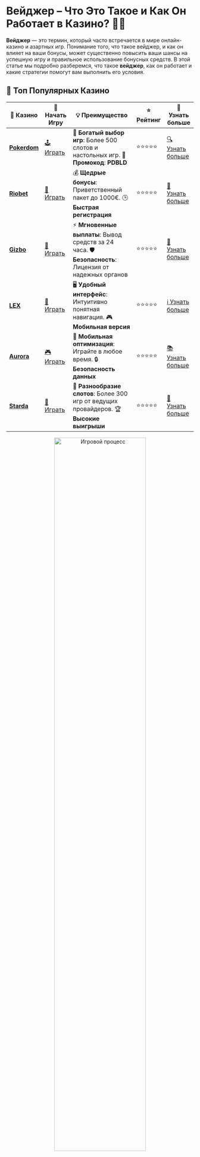 # **Вейджер** – Что Это Такое и Как Он Работает в Казино? 🎰💡

**Вейджер** — это термин, который часто встречается в мире онлайн-казино и азартных игр. Понимание того, что такое вейджер, и как он влияет на ваши бонусы, может существенно повысить ваши шансы на успешную игру и правильное использование бонусных средств. В этой статье мы подробно разберемся, что такое **вейджер**, как он работает и какие стратегии помогут вам выполнить его условия.

## 🌟 Топ Популярных Казино

| 🎲 **Казино** | 🔗 **Начать Игру** | 💡 **Преимущество** | ⭐ **Рейтинг** | 🔗 **Узнать больше** |
|--------------|---------------------|---------------------|----------------|----------------------|
| [**Pokerdom**](https://brandplay.link/4k77v2yx) | [🕹️ Играть](https://brandplay.link/4k77v2yx) | 🎉 **Богатый выбор игр**: Более 500 слотов и настольных игр. 🎁 **Промокод**: **PDBLD** | ⭐⭐⭐⭐⭐ | [🔍 Узнать больше](https://brandplay.link/4k77v2yx) |
| [**Riobet**](https://brandplay.link/7xBLTPyj) | [🎰 Играть](https://brandplay.link/7xBLTPyj) | 💰 **Щедрые бонусы**: Приветственный пакет до 1000€. 🕒 **Быстрая регистрация** | ⭐⭐⭐⭐⭐ | [📖 Узнать больше](https://brandplay.link/7xBLTPyj) |
| [**Gizbo**](https://brandplay.link/bprXw4YV) | [🎲 Играть](https://brandplay.link/bprXw4YV) | ⚡ **Мгновенные выплаты**: Вывод средств за 24 часа. 🛡️ **Безопасность**: Лицензия от надежных органов | ⭐⭐⭐⭐⭐ | [📝 Узнать больше](https://brandplay.link/bprXw4YV) |
| [**LEX**](https://brandplay.link/zW4hdDFV) | [🤑 Играть](https://brandplay.link/zW4hdDFV) | 🖥️ **Удобный интерфейс**: Интуитивно понятная навигация. 🎮 **Мобильная версия** | ⭐⭐⭐⭐⭐ | [ℹ️ Узнать больше](https://brandplay.link/zW4hdDFV) |
| [**Aurora**](https://10trafic-stat2.com/click/668546556bcc6313411604bd/6766/13032/subaccount) | [🎮 Играть](https://10trafic-stat2.com/click/668546556bcc6313411604bd/6766/13032/subaccount) | 📱 **Мобильная оптимизация**: Играйте в любое время. 🔒 **Безопасность данных** | ⭐⭐⭐⭐⭐ | [📚 Узнать больше](https://10trafic-stat2.com/click/668546556bcc6313411604bd/6766/13032/subaccount) |
| [**Starda**](https://brandplay.link/fB7xwRFL) | [🎯 Играть](https://brandplay.link/fB7xwRFL) | 🎰 **Разнообразие слотов**: Более 300 игр от ведущих провайдеров. 🏆 **Высокие выигрыши** | ⭐⭐⭐⭐⭐ | [🔎 Узнать больше](https://brandplay.link/fB7xwRFL) |

<div align="center">
    <img src="https://i.pinimg.com/originals/1d/b3/25/1db325483acbe642c6d4e6fdd73a4988.gif" alt="Игровой процесс" width="70%">
</div>

## 💎 Лучшие Бонусы и Акции

| 🎲 **Казино** | 🔗 **Начать Игру** | 💡 **Преимущество** | ⭐ **Рейтинг** | 🔗 **Узнать больше** |
|--------------|---------------------|---------------------|----------------|----------------------|
| [**Kometa**](https://brandplay.link/8ZymQJV8) | [🎰 Играть](https://brandplay.link/8ZymQJV8) | 🎁 **Эксклюзивные бонусы**: Регулярные акции и промо. 🔄 **Программы лояльности** | ⭐⭐⭐⭐☆ | [🔍 Узнать больше](https://brandplay.link/8ZymQJV8) |
| [**R7**](https://brandplay.link/bMd3Yjsw) | [🕹️ Играть](https://brandplay.link/bMd3Yjsw) | 🕒 **Круглосуточная поддержка**: Всегда на связи. 💸 **Высокие лимиты** | ⭐⭐⭐⭐☆ | [📖 Узнать больше](https://brandplay.link/bMd3Yjsw) |
| [**7K**](https://brandplay.link/BvQyFShp) | [🎲 Играть](https://brandplay.link/BvQyFShp) | 🌟 **Эксклюзивные бонусы**: Только для VIP игроков. 🎉 **Сезонные акции** | ⭐⭐⭐⭐☆ | [📝 Узнать больше](https://brandplay.link/BvQyFShp) |
| [**Kent**](https://brandplay.link/Fv2WP3js) | [🤑 Играть](https://brandplay.link/Fv2WP3js) | 📈 **Высокий RTP**: Более 98%. 💼 **Профессиональная поддержка** | ⭐⭐⭐⭐☆ | [ℹ️ Узнать больше](https://brandplay.link/Fv2WP3js) |
| [**1Xslots**](https://brandplay.link/hSB1khtr) | [🎮 Играть](https://brandplay.link/hSB1khtr) | 🎉 **Множество акций**: Еженедельные бонусы и турниры. 🛡️ **Безопасность** | ⭐⭐⭐⭐☆ | [📚 Узнать больше](https://brandplay.link/hSB1khtr) |
| [**Gama**](https://brandplay.link/j6NMKsDz) | [🎯 Играть](https://brandplay.link/j6NMKsDz) | 🔍 **Интуитивный интерфейс**: Легкость использования. 🏅 **Престижные турниры** | ⭐⭐⭐⭐☆ | [🔎 Узнать больше](https://brandplay.link/j6NMKsDz) |

<div align="center">
    <img src="https://i.pinimg.com/originals/1d/b3/25/1db325483acbe642c6d4e6fdd73a4988.gif" alt="Игровой процесс" width="70%">
</div>

## 🚀 Быстрые Выигрыши и Поддержка

| 🎲 **Казино** | 🔗 **Начать Игру** | 💡 **Преимущество** | ⭐ **Рейтинг** | 🔗 **Узнать больше** |
|--------------|---------------------|---------------------|----------------|----------------------|
| [**Onion**](https://brandplay.link/zBGRVpQ9) | [🎰 Играть](https://brandplay.link/zBGRVpQ9) | 🤑 **Низкие ставки**: Идеально для начинающих. 🔄 **Быстрые выводы** | ⭐⭐⭐⭐☆ | [🔍 Узнать больше](https://brandplay.link/zBGRVpQ9) |
| [**Чемпион**](https://temon-gter.cfd/go/lRq?p80412p304504pcc44t17455) | [🕹️ Играть](https://temon-gter.cfd/go/lRq?p80412p304504pcc44t17455) | 🏅 **Лояльная программа**: Награды за активность. 🎁 **Ежемесячные бонусы** | ⭐⭐⭐⭐☆ | [📖 Узнать больше](https://temon-gter.cfd/go/lRq?p80412p304504pcc44t17455) |
| [**Vavada**](https://vavadapartner.pro/?promo=ea5c9275-6854-4505-94fc-95ab18221945-linkb2) | [🎲 Играть](https://vavadapartner.pro/?promo=ea5c9275-6854-4505-94fc-95ab18221945-linkb2) | 🚀 **Быстрая регистрация**: Начните играть мгновенно. 🔐 **Безопасные транзакции** | ⭐⭐⭐⭐☆ | [📝 Узнать больше](https://vavadapartner.pro/?promo=ea5c9275-6854-4505-94fc-95ab18221945-linkb2) |
| [**Friends**](https://gofriends.kim/linkb2) | [🤑 Играть](https://gofriends.kim/linkb2) | 🤝 **Социальные игры**: Играйте с друзьями. 🌐 **Мультиплатформенность** | ⭐⭐⭐⭐☆ | [ℹ️ Узнать больше](https://gofriends.kim/linkb2) |
| [**1WIN**](https://brandplay.link/smXVpBbG) | [🎮 Играть](https://brandplay.link/smXVpBbG) | 🏆 **Спортивные ставки**: Широкий выбор видов спорта. 💵 **Высокие коэффициенты** | ⭐⭐⭐⭐☆ | [📚 Узнать больше](https://brandplay.link/smXVpBbG) |
| [**Drip**](https://drp-ircp01.com/c07e6a3db) | [🎯 Играть](https://drp-ircp01.com/c07e6a3db) | 🌐 **Инновационные игры**: Новейшие игровые технологии. 🛡️ **Высокая безопасность** | ⭐⭐⭐⭐☆ | [🔎 Узнать больше](https://drp-ircp01.com/c07e6a3db) |
| [**JoyCasino**](https://rpc30.call2me.pro/?/ru/registration?apkpop=0&partner=p24970p3291217pc98f) | [🎰 Играть](https://rpc30.call2me.pro/?/ru/registration?apkpop=0&partner=p24970p3291217pc98f) | 🎁 **Приятные бонусы**: Ежедневные акции и подарки. 🕹️ **Разнообразие игр** | ⭐⭐⭐⭐☆ | [🔍 Узнать больше](https://rpc30.call2me.pro/?/ru/registration?apkpop=0&partner=p24970p3291217pc98f) |

<div align="center">
    <img src="https://i.pinimg.com/originals/1d/b3/25/1db325483acbe642c6d4e6fdd73a4988.gif" alt="Игровой процесс" width="70%">
</div>
---

✨ **Выбирайте лучшее казино для себя и наслаждайтесь игрой! Удачи!** ✨


**Вейджер** — это умножитель, который определяет, сколько раз вам нужно сделать ставки на бонусные деньги или фриспины, прежде чем вы сможете вывести выигрыши. Это важное понятие, которое нужно учитывать при игре с бонусами, чтобы избежать недоразумений и правильно распоряжаться своими средствами.

## Что Такое **Вейджер**? 🔄💸

**Вейджер** (или "требования по ставкам") — это множитель, который казино устанавливает для бонусных средств, полученных игроком. Он определяет, сколько раз нужно поставить бонусную сумму, прежде чем вы сможете вывести выигранные деньги. Например, если вейджер составляет х30, это означает, что вы должны поставить сумму бонуса 30 раз, прежде чем сможете вывести деньги.

### Пример:
- Вы получили бонус в размере 100 рублей с вейджером х30.
- Это означает, что вам нужно поставить 3000 рублей (100 x 30), прежде чем вы сможете вывести деньги.

## Как Работает **Вейджер**? 🎯🔑

Вейджер всегда связан с бонусными средствами, такими как фриспины, бонусы за регистрацию или депозитные бонусы. Когда вы получаете бонус, казино устанавливает вейджер, который нужно выполнить, прежде чем вывести выигрыш.

### Пример работы с вейджером:
1. Вы зарегистрировались в казино и получили бонус за первый депозит в размере 200 рублей с вейджером х40.
2. Для выполнения условий вейджера вам нужно сделать ставки на сумму 8000 рублей (200 х 40) на выбранных играх.
3. Как только вы выполните требования по ставкам, вы сможете вывести выигранные средства.

### Важные моменты:
- **Не все ставки засчитываются** — на некоторых слотах или играх могут быть ограничения, которые не засчитывают ставки для выполнения условий.
- **Ограничения по времени** — у бонусов часто есть срок действия, в течение которого нужно выполнить вейджер.

## Почему Важно Понимать **Вейджер**? 🧠🎰

Понимание того, как работает **вейджер**, может помочь вам избежать недоразумений и правильно управлять своими бонусами. Вот несколько причин, почему важно учитывать вейджер:

### 1. **Выбор Казино с Лучшими Условиями** 🏅💰

Некоторые казино предлагают бонусы с более низким вейджером, что делает их более выгодными. Например, бонус с вейджером х10 будет легче выполнить, чем с вейджером х50. Сравнив условия в разных казино, вы сможете выбрать лучшее предложение для себя.

#### Что важно:
- **Сравнение вейджеров** — выбирайте казино с низким вейджером для бонусов.
- **Понимание условий** — тщательно читайте условия бонусов, чтобы избежать неприятных сюрпризов.

### 2. **Избежание Нереализуемых Ожиданий** ❌🎯

Если вы не учитываете вейджер, может возникнуть ситуация, когда вам будет трудно выполнить условия бонуса. Например, бонус с вейджером х100 сложно отыграть, если вы не понимаете, как работает этот механизм. Знание вейджера поможет вам правильно рассчитывать свои ставки и не разочароваться в результате.

### 3. **Управление Бюджетом** 📊💸

Учитывая вейджер, вы сможете лучше планировать свои ставки и контролировать бюджет. Если вы хотите выполнить условия бонуса с низким вейджером, вам не придется рисковать большими суммами, что снизит финансовые потери.

## Как Выполнить **Вейджер**? 🎮💰

Для выполнения условий вейджера вам нужно будет делать ставки на определенные игры или слоты. Чтобы успешно выполнить требования, стоит придерживаться нескольких рекомендаций:

### 1. **Выбор Игр с Самым Высоким RTP** 🎰💎

Игры с высоким RTP (возврат игроку) обеспечивают больше шансов на победу, что может помочь вам быстрее выполнить вейджер. Играйте в автоматы с высоким процентом отдачи, чтобы уменьшить риск потерь и быстрее выполнить условия.

#### Что это даст:
- **Увеличение вероятности выигрыша** — более высокие шансы на выигрыш ускорят выполнение вейджера.
- **Снижение риска** — выбирая слоты с высоким RTP, вы минимизируете потери.

### 2. **Проверка Ограничений на Ставки** 📝🔍

Не все ставки будут засчитываться для выполнения вейджера. На некоторых слотах или играх могут быть установлены ограничения, и ставки на них не будут учитываться для выполнения условий бонуса. Ознакомьтесь с условиями и выберите игры, которые подходят для выполнения вейджера.

### 3. **Учет Временных Ограничений** ⏳🎯

Часто у бонусов есть срок действия, и вам нужно выполнить вейджер в определенный период времени. Убедитесь, что вы успели выполнить все требования до истечения срока, чтобы не потерять бонус.

## Заключение 🎉💡

**Вейджер** — это важное понятие, которое нужно учитывать при игре с бонусами в онлайн-казино. Знание того, как работает вейджер и как его правильно выполнять, поможет вам избежать неприятных сюрпризов и максимально эффективно использовать бонусы. Помните, что понимание условий бонуса и грамотное управление ставками — это ключ к успешной игре и выгодным выигрыше.

Играй с умом и используй **вейджер** в своих интересах! 🎯💰

---

Начни использовать бонусы с вейджером и увеличь свои шансы на победу в казино! 🎉🎰
